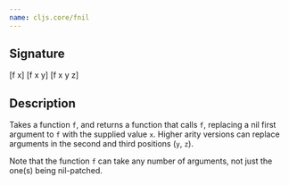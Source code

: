 ```yaml
---
name: cljs.core/fnil
---
```


## Signature
[f x]
[f x y]
[f x y z]


## Description

Takes a function `f`, and returns a function that calls `f`, replacing a nil
first argument to `f` with the supplied value `x`. Higher arity versions can
replace arguments in the second and third positions (`y`, `z`).

Note that the function `f` can take any number of arguments, not just the one(s)
being nil-patched.
